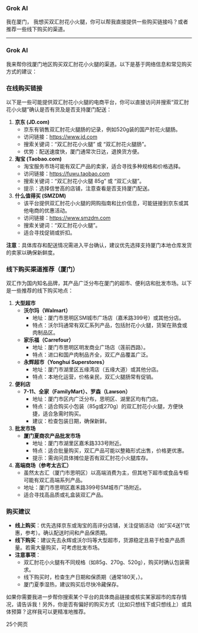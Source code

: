 ### Grok AI

<div class="thinking-container"></div><div class="response-content-markdown [&amp;_a]:text-current [&amp;_a:hover]:text-primary [&amp;_a:hover]:decoration-primary [&amp;_a]:underline [&amp;_a]:decoration-primary/30 [&amp;_a]:underline-offset-2 [&amp;_h2:first-child]:mt-0 [&amp;_h3:first-child]:mt-0 [&amp;_h4:first-child]:mt-0"><p dir="auto" class="break-words" style="white-space: pre-wrap;">我在厦门， 我想买双汇肘花小火腿，你可以帮我直接提供一些购买链接吗？或者推荐一些线下购买的渠道。</p></div><section class="inline-media-container flex flex-col gap-1"></section>

---

### Grok AI

<div class="thinking-container"></div><div class="response-content-markdown [&amp;_a]:text-current [&amp;_a:hover]:text-primary [&amp;_a:hover]:decoration-primary [&amp;_a]:underline [&amp;_a]:decoration-primary/30 [&amp;_a]:underline-offset-2 [&amp;_h2:first-child]:mt-0 [&amp;_h3:first-child]:mt-0 [&amp;_h4:first-child]:mt-0"><p dir="auto" class="break-words" style="white-space: pre-wrap;">我来帮你找厦门地区购买双汇肘花小火腿的渠道。以下是基于网络信息和常见购买方式的建议：</p>
<h3 dir="auto" class="">在线购买链接</h3>
<p dir="auto" class="break-words" style="white-space: pre-wrap;">以下是一些可能提供双汇肘花小火腿的电商平台，你可以直接访问并搜索“双汇肘花小火腿”确认是否有货及是否支持厦门配送：</p>
<ol dir="auto" class="marker:text-secondary">
<li class="break-words"><strong>京东 (JD.com)</strong>
<ul dir="auto" class="marker:text-secondary">
<li class="break-words">京东有销售双汇肘花火腿肠的记录，例如520g装的国产肘花火腿肠。<a href="https://www.smzdm.com/p/102095793/" target="_blank" rel="noopener noreferrer" class="web-search-result-chip focus:outline-none focus-visible:outline-none focus-visible:bg:input rounded-md ml-1 mr-0.5" data-state="closed"><div class="inline-flex align-text-bottom items-center justify-center select-none my-0 rounded-md bg-important border border-card-border opacity-60 grayscale hover:filter-none hover:opacity-100 transition-opacity"><img class="size-[18px] m-0 rounded-md" alt="" src="https://imgs.search.brave.com/7-adwMAlfDUGFGWYXH9wpxXeRSlQGI6JYXD3-aMxmSY/rs:fit:64:0:0:0/g:ce/aHR0cDovL2Zhdmlj/b25zLnNlYXJjaC5i/cmF2ZS5jb20vaWNv/bnMvOTJiN2IzYTNm/ZTJjNzkyMDM4NWIx/NWE2ZWU3Mzc1NmM4/NTUzN2M4NzJjZDVi/MDk0M2IxNDk1MGZk/YzE0NjdjOS93d3cu/c216ZG0uY29tLw"></div></a></li>
<li class="break-words">访问链接：<a href="https://www.jd.com" target="_blank" rel="noopener noreferrer">https://www.jd.com</a></li>
<li class="break-words">搜索关键词：“双汇肘花小火腿” 或 “双汇肘花火腿肠”。</li>
<li class="break-words">优势：配送速度快，厦门通常次日达，退换货方便。</li>
</ul>
</li>
<li class="break-words"><strong>淘宝 (Taobao.com)</strong>
<ul dir="auto" class="marker:text-secondary">
<li class="break-words">淘宝服务市场可能有双汇产品的卖家，适合寻找多种规格和价格选择。<a href="https://fuwu.taobao.com/ser/sp_list.htm?current_page=110&amp;primarySort=userCount&amp;primarySortDesc=true" target="_blank" rel="noopener noreferrer" class="web-search-result-chip focus:outline-none focus-visible:outline-none focus-visible:bg:input rounded-md ml-1 mr-0.5" data-state="closed"><div class="inline-flex align-text-bottom items-center justify-center select-none my-0 rounded-md bg-important border border-card-border opacity-60 grayscale hover:filter-none hover:opacity-100 transition-opacity"><img class="size-[18px] m-0 rounded-md" alt="" src="https://imgs.search.brave.com/hvPgeXTxYv8rr3Q2Kv4-aGNaUwWXPiaVwlT-cqx4cho/rs:fit:64:0:0:0/g:ce/aHR0cDovL2Zhdmlj/b25zLnNlYXJjaC5i/cmF2ZS5jb20vaWNv/bnMvYTkxNDIxNzU1/ZWJiNDNhOWU0Y2Rl/ZTAxZGIyMDdkZmQy/OTVhMTVjYjg5ZTMz/NWMzODhjODIxZDAz/ZjVmYzUxZC9mdXd1/LnRhb2Jhby5jb20v"></div></a><a href="https://fuwu.taobao.com/ser/sp_list.htm?primarySort=foundTime&amp;primarySortDesc=true&amp;currentPage=6" target="_blank" rel="noopener noreferrer" class="web-search-result-chip focus:outline-none focus-visible:outline-none focus-visible:bg:input rounded-md ml-1 mr-0.5" data-state="closed"><div class="inline-flex align-text-bottom items-center justify-center select-none my-0 rounded-md bg-important border border-card-border opacity-60 grayscale hover:filter-none hover:opacity-100 transition-opacity"><img class="size-[18px] m-0 rounded-md" alt="" src="https://imgs.search.brave.com/hvPgeXTxYv8rr3Q2Kv4-aGNaUwWXPiaVwlT-cqx4cho/rs:fit:64:0:0:0/g:ce/aHR0cDovL2Zhdmlj/b25zLnNlYXJjaC5i/cmF2ZS5jb20vaWNv/bnMvYTkxNDIxNzU1/ZWJiNDNhOWU0Y2Rl/ZTAxZGIyMDdkZmQy/OTVhMTVjYjg5ZTMz/NWMzODhjODIxZDAz/ZjVmYzUxZC9mdXd1/LnRhb2Jhby5jb20v"></div></a></li>
<li class="break-words">访问链接：<a href="https://fuwu.taobao.com" target="_blank" rel="noopener noreferrer">https://fuwu.taobao.com</a></li>
<li class="break-words">搜索关键词：“双汇肘花小火腿 85g” 或 “双汇火腿”。</li>
<li class="break-words">提示：选择信誉高的店铺，注意查看是否支持厦门配送。</li>
</ul>
</li>
<li class="break-words"><strong>什么值得买 (SMZDM)</strong>
<ul dir="auto" class="marker:text-secondary">
<li class="break-words">该平台提供双汇肘花小火腿的网购指南和比价信息，可能链接到京东或其他电商的优惠活动。<a href="https://wiki.smzdm.com/p/nz1ww9y/" target="_blank" rel="noopener noreferrer" class="web-search-result-chip focus:outline-none focus-visible:outline-none focus-visible:bg:input rounded-md ml-1 mr-0.5" data-state="closed"><div class="inline-flex align-text-bottom items-center justify-center select-none my-0 rounded-md bg-important border border-card-border opacity-60 grayscale hover:filter-none hover:opacity-100 transition-opacity"><img class="size-[18px] m-0 rounded-md" alt="" src="https://imgs.search.brave.com/-QLvnKjJH7VQmQpoYhoG3pP-XnHZCCiIId_YUJsesBQ/rs:fit:64:0:0:0/g:ce/aHR0cDovL2Zhdmlj/b25zLnNlYXJjaC5i/cmF2ZS5jb20vaWNv/bnMvMWJjYjliMGFm/NDE5MDIzMzA2MzJj/MWU2YThmZTQzZmIy/ZWM4ZGI1ZDQ3NTRm/MjExMzJlZmY1NmJm/ZThlNDhiNC93aWtp/LnNtemRtLmNvbS8"></div></a></li>
<li class="break-words">访问链接：<a href="https://www.smzdm.com" target="_blank" rel="noopener noreferrer">https://www.smzdm.com</a></li>
<li class="break-words">搜索关键词：“双汇肘花小火腿”。</li>
<li class="break-words">适合寻找促销或折扣。</li>
</ul>
</li>
</ol>
<p dir="auto" class="break-words" style="white-space: pre-wrap;"><strong>注意</strong>：具体库存和配送情况需进入平台确认，建议优先选择支持厦门本地仓库发货的卖家以确保新鲜度。</p>
<h3 dir="auto" class="">线下购买渠道推荐（厦门）</h3>
<p dir="auto" class="break-words" style="white-space: pre-wrap;">双汇作为国内知名品牌，其产品广泛分布在厦门的超市、便利店和批发市场。以下是一些推荐的线下购买地点：</p>
<ol dir="auto" class="marker:text-secondary">
<li class="break-words"><strong>大型超市</strong>
<ul dir="auto" class="marker:text-secondary">
<li class="break-words"><strong>沃尔玛（Walmart）</strong>
<ul dir="auto" class="marker:text-secondary">
<li class="break-words">地址：厦门市思明区SM城市广场店（嘉禾路399号）或其他分店。</li>
<li class="break-words">特点：沃尔玛通常有双汇系列产品，包括肘花小火腿，货架在熟食或肉制品区。</li>
</ul>
</li>
<li class="break-words"><strong>家乐福（Carrefour）</strong>
<ul dir="auto" class="marker:text-secondary">
<li class="break-words">地址：厦门市思明区明发商业广场店（莲前西路）。</li>
<li class="break-words">特点：进口和国产肉制品齐全，双汇产品覆盖广泛。</li>
</ul>
</li>
<li class="break-words"><strong>永辉超市（Yonghui Superstores）</strong>
<ul dir="auto" class="marker:text-secondary">
<li class="break-words">地址：厦门市湖里区五缘湾店（五缘大道）或其他分店。</li>
<li class="break-words">特点：本地化运营，价格亲民，双汇火腿肠常有促销。</li>
</ul>
</li>
</ul>
</li>
<li class="break-words"><strong>便利店</strong>
<ul dir="auto" class="marker:text-secondary">
<li class="break-words"><strong>7-11、全家（FamilyMart）、罗森（Lawson）</strong>
<ul dir="auto" class="marker:text-secondary">
<li class="break-words">地址：厦门市区内广泛分布，思明区、湖里区均有门店。</li>
<li class="break-words">特点：适合购买小包装（85g或270g）的双汇肘花小火腿，方便快捷，适合急需时购买。</li>
<li class="break-words">建议：检查包装日期，确保新鲜。</li>
</ul>
</li>
</ul>
</li>
<li class="break-words"><strong>批发市场</strong>
<ul dir="auto" class="marker:text-secondary">
<li class="break-words"><strong>厦门夏商农产品批发市场</strong>
<ul dir="auto" class="marker:text-secondary">
<li class="break-words">地址：厦门市湖里区嘉禾路333号附近。</li>
<li class="break-words">特点：适合批量购买，双汇产品可能以整箱形式出售，价格更优惠。</li>
<li class="break-words">提示：需询问具体摊位是否有双汇肘花小火腿库存。</li>
</ul>
</li>
</ul>
</li>
<li class="break-words"><strong>高端商场（参考太古汇）</strong>
<ul dir="auto" class="marker:text-secondary">
<li class="break-words">虽然太古汇（厦门市思明区）以高端消费为主，但其地下超市或食品专柜可能有双汇高端系列产品。<a href="https://www.taikoohui.com/zh-cn/shopping/?category=%257B5F6AD517-92FA-475C-8237-3E1EB04EA720%257D" target="_blank" rel="noopener noreferrer" class="web-search-result-chip focus:outline-none focus-visible:outline-none focus-visible:bg:input rounded-md ml-1 mr-0.5" data-state="closed"><div class="inline-flex align-text-bottom items-center justify-center select-none my-0 rounded-md bg-important border border-card-border opacity-60 grayscale hover:filter-none hover:opacity-100 transition-opacity"><img class="size-[18px] m-0 rounded-md" alt="" src="https://imgs.search.brave.com/QlUWrY48KljX6ARN36zkckqmWipAsK2wgZufEqCXnro/rs:fit:64:0:0:0/g:ce/aHR0cDovL2Zhdmlj/b25zLnNlYXJjaC5i/cmF2ZS5jb20vaWNv/bnMvZDA2MTRiOTVl/MjQ5ZGY0NmQ3ZjAy/MWZhMmEyNmJjOGY5/ODIwYWFkZDQ4YTA3/NGMzMGE1MzM2ZmRk/YzYwOWRiYy93d3cu/dGFpa29vaHVpLmNv/bS8"></div></a></li>
<li class="break-words">地址：厦门市思明区嘉禾路399号SM城市广场附近。</li>
<li class="break-words">适合寻找高品质或礼盒装双汇产品。</li>
</ul>
</li>
</ol>
<h3 dir="auto" class="">购买建议</h3>
<ul dir="auto" class="marker:text-secondary">
<li class="break-words"><strong>线上购买</strong>：优先选择京东或淘宝的高评分店铺，关注促销活动（如“买4送1”优惠，参考）。确认配送时间和产品保质期。<a href="https://ulookdelicious.com/products/%25E5%258F%258C%25E6%25B1%2587-%25E5%25B0%258F%25E7%258E%258B%25E4%25B8%25AD%25E7%258E%258B%25E7%2581%25AB%25E8%2585%25BF%25E8%2582%25A0270g" target="_blank" rel="noopener noreferrer" class="web-search-result-chip focus:outline-none focus-visible:outline-none focus-visible:bg:input rounded-md ml-1 mr-0.5" data-state="closed"><div class="inline-flex align-text-bottom items-center justify-center select-none my-0 rounded-md bg-important border border-card-border opacity-60 grayscale hover:filter-none hover:opacity-100 transition-opacity"><img class="size-[18px] m-0 rounded-md" alt="" src="https://imgs.search.brave.com/5Rkx0P6-Ah2gCQJCqH0GGFVyhCvSnyqCpgL0BywVmJk/rs:fit:64:0:0:0/g:ce/aHR0cDovL2Zhdmlj/b25zLnNlYXJjaC5i/cmF2ZS5jb20vaWNv/bnMvNTY2NDJkODQ3/ZDExNjI4YjBjZjRi/YjIyNzRhOWVjOGFm/N2U2MWM2MjBiYjQ0/MjAzOTViNDY3MTFl/ZGQ2YzE4OS91bG9v/a2RlbGljaW91cy5j/b20v"></div></a></li>
<li class="break-words"><strong>线下购买</strong>：建议先去永辉或沃尔玛等大型超市，货源稳定且易于检查产品质量。若需大量购买，可考虑批发市场。</li>
<li class="break-words"><strong>注意事项</strong>：
<ul dir="auto" class="marker:text-secondary">
<li class="break-words">双汇肘花小火腿有不同规格（如85g、270g、520g），购买时确认包装需求。</li>
<li class="break-words">线下购买时，检查生产日期和保质期（通常180天，）。<a href="https://shopify.qimiao.ca/products/%25E5%258F%258C%25E6%25B1%2587-%25E7%258E%258B%25E4%25B8%25AD%25E7%258E%258B%25E7%2581%25AB%25E8%2585%25BF%25E8%2582%25A0" target="_blank" rel="noopener noreferrer" class="web-search-result-chip focus:outline-none focus-visible:outline-none focus-visible:bg:input rounded-md ml-1 mr-0.5" data-state="closed"><div class="inline-flex align-text-bottom items-center justify-center select-none my-0 rounded-md bg-important border border-card-border opacity-60 grayscale hover:filter-none hover:opacity-100 transition-opacity"><img class="size-[18px] m-0 rounded-md" alt="" src="https://imgs.search.brave.com/Ec8ILdPL4N75U9LTOrwl9DZt3zuytCXfP7LALKjFJQk/rs:fit:64:0:0:0/g:ce/aHR0cDovL2Zhdmlj/b25zLnNlYXJjaC5i/cmF2ZS5jb20vaWNv/bnMvOWIzMjRmY2Nk/NTk2YzVkY2Q3YTZi/YzFlMDIwZDA3MjZk/NDRjNzcwY2Q4ZWQx/NzVkNTlhNWUxZTc1/ZjY2ODQ0MS9zaG9w/aWZ5LnFpbWlhby5j/YS8"></div></a></li>
<li class="break-words">厦门夏季湿热，建议购买后尽快冷藏保存。</li>
</ul>
</li>
</ul>
<p dir="auto" class="break-words" style="white-space: pre-wrap;">如果你需要我进一步帮你搜索某个平台的具体商品链接或核实某家超市的库存情况，请告诉我！另外，你是否有偏好的购买方式（比如只想线下或只想线上）或具体预算？这样我可以更精准地推荐。</p></div><section class="inline-media-container flex flex-col gap-1"></section><div class="flex gap-2 mt-4"><div class="search-results flex -ml-1 text-sm gap-2 mb-1"><div class="flex flex-row items-center pr-4 py-1 rounded-full cursor-pointer bg-foreground border border-card-border hover:bg-card-hover hover:border-card-border-focus"><div style="z-index: 3;"><div class="align-text-bottom items-center justify-center select-none transition my-0 rounded-md opacity-100 ml-1.5 flex bg-popover overflow-hidden border border-background z-3"><img class="size-[18px] m-0 rounded-md" alt="" src="https://imgs.search.brave.com/Hh0AE0PPb9hUC5Al2-O8d1X6qbyrbBYsJ3BkGQkg3f4/rs:fit:64:0:0:0/g:ce/aHR0cDovL2Zhdmlj/b25zLnNlYXJjaC5i/cmF2ZS5jb20vaWNv/bnMvMGIyNjQyYWQ5/ZGRmZWYyMGQ5MmU0/NzU1YjlhOWY1MDgz/ODlmOGI2M2EwMjc0/OWQ3ZjRmMGQzMmM0/ZGE3MjhjOC93d3cu/bGlhbmppYXdhbmds/dW8uY29tLw"></div></div><div style="z-index: 2;"><div class="align-text-bottom items-center justify-center select-none transition my-0 rounded-md opacity-100 flex bg-popover overflow-hidden border border-background z-2 -ml-2"><img class="size-[18px] m-0 rounded-md" alt="" src="https://imgs.search.brave.com/6eOSWov6ztuSSo_PvF0RQ90uZ78_WKnbqZEZZRPBYZU/rs:fit:64:0:0:0/g:ce/aHR0cDovL2Zhdmlj/b25zLnNlYXJjaC5i/cmF2ZS5jb20vaWNv/bnMvMTJkMjMzNGE3/Mzc1OWE1YWZmOWIy/YjYyMzY1MGVhNDRi/OGNiMGQ4ODQ5ZWYx/OGNhMzdjYzY4ZDM5/NDU4MmZkNC9tLmlu/dmVzdGdvLmNuLw"></div></div><div style="z-index: 1;"><div class="align-text-bottom items-center justify-center select-none transition my-0 rounded-md opacity-100 flex bg-popover overflow-hidden border border-background z-1 -ml-2"><img class="size-[18px] m-0 rounded-md" alt="" src="https://imgs.search.brave.com/QlUWrY48KljX6ARN36zkckqmWipAsK2wgZufEqCXnro/rs:fit:64:0:0:0/g:ce/aHR0cDovL2Zhdmlj/b25zLnNlYXJjaC5i/cmF2ZS5jb20vaWNv/bnMvZDA2MTRiOTVl/MjQ5ZGY0NmQ3ZjAy/MWZhMmEyNmJjOGY5/ODIwYWFkZDQ4YTA3/NGMzMGE1MzM2ZmRk/YzYwOWRiYy93d3cu/dGFpa29vaHVpLmNv/bS8"></div></div><div class="truncate ml-2">25个网页</div></div></div></div>

